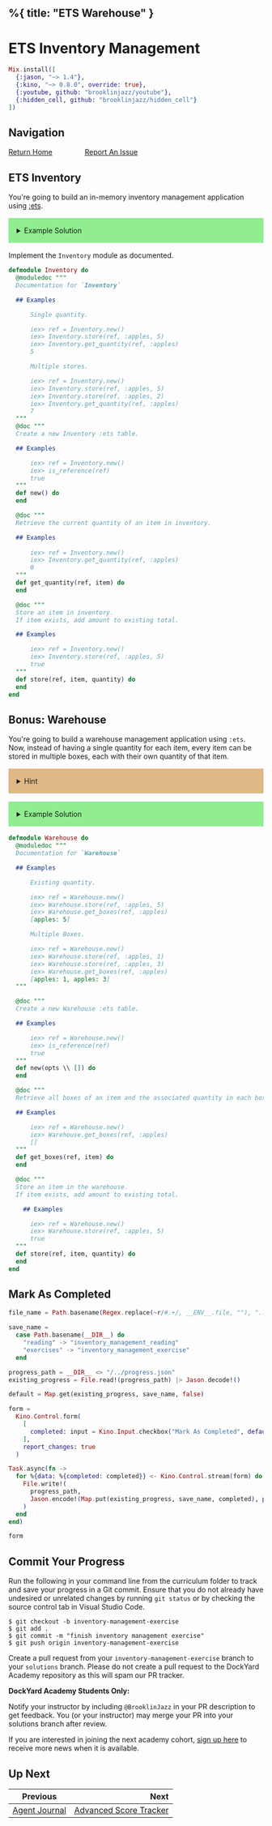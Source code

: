 %{
  title: "ETS Warehouse"
}
---
# ETS Inventory Management

```elixir
Mix.install([
  {:jason, "~> 1.4"},
  {:kino, "~> 0.8.0", override: true},
  {:youtube, github: "brooklinjazz/youtube"},
  {:hidden_cell, github: "brooklinjazz/hidden_cell"}
])
```

## Navigation

[Return Home](../start.livemd)<span style="padding: 0 30px"></span>
[Report An Issue](https://github.com/DockYard-Academy/beta_curriculum/issues/new?assignees=&labels=&template=issue.md&title=)

## ETS Inventory

You're going to build an in-memory inventory management application using [:ets](https://elixir-lang.org/getting-started/mix-otp/ets.html).

<details style="background-color: lightgreen; padding: 1rem; margin: 1rem 0;">
<summary>Example Solution</summary>

```elixir
defmodule Inventory do
  def new(opts \\ []) do
    :ets.new(:inventory, opts)
  end

  def get_quantity(ref, item) do
    case :ets.lookup(ref, item) do
      [{_item, quantity}] -> quantity
      _ -> 0
    end
  end

  def store(ref, item, quantity) do
    existing_quantity = get_quantity(ref, item)
    :ets.insert(ref, {item, quantity + existing_quantity})
  end
end
```

</details>

Implement the `Inventory` module as documented.

```elixir
defmodule Inventory do
  @moduledoc """
  Documentation for `Inventory`

  ## Examples

      Single quantity.

      iex> ref = Inventory.new()
      iex> Inventory.store(ref, :apples, 5)
      iex> Inventory.get_quantity(ref, :apples)
      5

      Multiple stores.

      iex> ref = Inventory.new()
      iex> Inventory.store(ref, :apples, 5)
      iex> Inventory.store(ref, :apples, 2)
      iex> Inventory.get_quantity(ref, :apples)
      7
  """
  @doc """
  Create a new Inventory :ets table.

  ## Examples

      iex> ref = Inventory.new()
      iex> is_reference(ref)
      true
  """
  def new() do
  end

  @doc """
  Retrieve the current quantity of an item in inventory.

  ## Examples
        
      iex> ref = Inventory.new()
      iex> Inventory.get_quantity(ref, :apples)
      0
  """
  def get_quantity(ref, item) do
  end

  @doc """
  Store an item in inventory.
  If item exists, add amount to existing total.

  ## Examples

      iex> ref = Inventory.new()
      iex> Inventory.store(ref, :apples, 5)
      true
  """
  def store(ref, item, quantity) do
  end
end
```

## Bonus: Warehouse

You're going to build a warehouse management application using `:ets`. Now, instead of having a single quantity for each item, every item can be stored in multiple boxes, each with their own quantity of that item.

<details style="background-color: burlywood; padding: 1rem; margin: 1rem 0;">
<summary>Hint</summary>

Consider using the `:duplicate_bag` [Table Type](https://elixirschool.com/en/lessons/storage/ets#table-types-2).

</details>

<details style="background-color: lightgreen; padding: 1rem; margin: 1rem 0;">
<summary>Example Solution</summary>

```elixir
defmodule Warehouse do
  def new() do
    :ets.new(:warehouse, [:duplicate_bag])
  end

  def get_quantity(ref, item) do
    :ets.lookup(ref, item)
  end

  def store(ref, item, quantity) do
    :ets.insert(ref, {item, quantity})
  end
end
```

</details>

```elixir
defmodule Warehouse do
  @moduledoc """
  Documentation for `Warehouse`

  ## Examples

      Existing quantity.

      iex> ref = Warehouse.new()
      iex> Warehouse.store(ref, :apples, 5)
      iex> Warehouse.get_boxes(ref, :apples)
      [apples: 5]

      Multiple Boxes.

      iex> ref = Warehouse.new()
      iex> Warehouse.store(ref, :apples, 1)
      iex> Warehouse.store(ref, :apples, 3)
      iex> Warehouse.get_boxes(ref, :apples)
      [apples: 1, apples: 3]
  """

  @doc """
  Create a new Warehouse :ets table.

  ## Examples

      iex> ref = Warehouse.new()
      iex> is_reference(ref)
      true
  """
  def new(opts \\ []) do
  end

  @doc """
  Retrieve all boxes of an item and the associated quantity in each box.

  ## Examples

      iex> ref = Warehouse.new()
      iex> Warehouse.get_boxes(ref, :apples)
      []
  """
  def get_boxes(ref, item) do
  end

  @doc """
  Store an item in the warehouse.
  If item exists, add amount to existing total.

    ## Examples

      iex> ref = Warehouse.new()
      iex> Warehouse.store(ref, :apples, 5)
      true
  """
  def store(ref, item, quantity) do
  end
end
```

## Mark As Completed

<!-- livebook:{"attrs":{"source":"file_name = Path.basename(Regex.replace(~r/#.+/, __ENV__.file, \"\"), \".livemd\")\n\nsave_name =\n  case Path.basename(__DIR__) do\n    \"reading\" -> \"inventory_management_reading\"\n    \"exercises\" -> \"inventory_management_exercise\"\n  end\n\nprogress_path = __DIR__ <> \"/../progress.json\"\nexisting_progress = File.read!(progress_path) |> Jason.decode!()\n\ndefault = Map.get(existing_progress, save_name, false)\n\nform =\n  Kino.Control.form(\n    [\n      completed: input = Kino.Input.checkbox(\"Mark As Completed\", default: default)\n    ],\n    report_changes: true\n  )\n\nTask.async(fn ->\n  for %{data: %{completed: completed}} <- Kino.Control.stream(form) do\n    File.write!(\n      progress_path,\n      Jason.encode!(Map.put(existing_progress, save_name, completed), pretty: true)\n    )\n  end\nend)\n\nform","title":"Track Your Progress"},"chunks":null,"kind":"Elixir.HiddenCell","livebook_object":"smart_cell"} -->

```elixir
file_name = Path.basename(Regex.replace(~r/#.+/, __ENV__.file, ""), ".livemd")

save_name =
  case Path.basename(__DIR__) do
    "reading" -> "inventory_management_reading"
    "exercises" -> "inventory_management_exercise"
  end

progress_path = __DIR__ <> "/../progress.json"
existing_progress = File.read!(progress_path) |> Jason.decode!()

default = Map.get(existing_progress, save_name, false)

form =
  Kino.Control.form(
    [
      completed: input = Kino.Input.checkbox("Mark As Completed", default: default)
    ],
    report_changes: true
  )

Task.async(fn ->
  for %{data: %{completed: completed}} <- Kino.Control.stream(form) do
    File.write!(
      progress_path,
      Jason.encode!(Map.put(existing_progress, save_name, completed), pretty: true)
    )
  end
end)

form
```

## Commit Your Progress

Run the following in your command line from the curriculum folder to track and save your progress in a Git commit.
Ensure that you do not already have undesired or unrelated changes by running `git status` or by checking the source control tab in Visual Studio Code.

```
$ git checkout -b inventory-management-exercise
$ git add .
$ git commit -m "finish inventory management exercise"
$ git push origin inventory-management-exercise
```

Create a pull request from your `inventory-management-exercise` branch to your `solutions` branch.
Please do not create a pull request to the DockYard Academy repository as this will spam our PR tracker.

**DockYard Academy Students Only:**

Notify your instructor by including `@BrooklinJazz` in your PR description to get feedback.
You (or your instructor) may merge your PR into your solutions branch after review.

If you are interested in joining the next academy cohort, [sign up here](https://academy.dockyard.com/) to receive more news when it is available.

## Up Next

| Previous                                           | Next                                                                 |
| -------------------------------------------------- | -------------------------------------------------------------------: |
| [Agent Journal](../exercises/agent_journal.livemd) | [Advanced Score Tracker](../exercises/advanced_score_tracker.livemd) |

